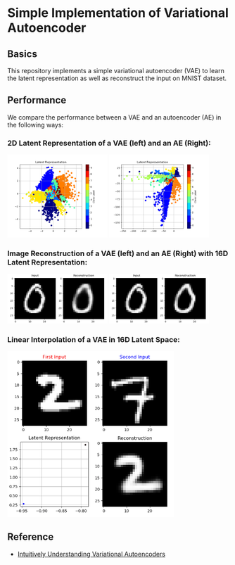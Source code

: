 # Simple Implementation of Variational Autoencoder
## Basics
This repository implements a simple variational autoencoder (VAE) to learn the latent representation as well as reconstruct the input on MNIST dataset.
## Performance
We compare the performance between a VAE and an autoencoder (AE) in the following ways:
### 2D Latent Representation of a VAE (left) and an AE (Right):
<p float="center">
  <img src="/stand%20alone%20implementation/VAE/Figures/Latent%20Representation/vae_2.png" alt="VAE" width="45%"/>
  <img src="/stand%20alone%20implementation/VAE/Figures/Latent%20Representation/ae_2.png" alt="AE" width="45%"/>
</p>

### Image Reconstruction of a VAE (left) and an AE (Right) with 16D Latent Representation:
<p float="center">
  <img src="/stand%20alone%20implementation/VAE/Figures/Reconstruction/vae_16.gif" alt="VAE" width="45%"/>
  <img src="/stand%20alone%20implementation/VAE/Figures/Reconstruction/ae_16.gif" alt="AE" width="45%"/>
</p>

### Linear Interpolation of a VAE in 16D Latent Space:
<p float="center">
  <img src="/stand%20alone%20implementation/VAE/Figures/Mixture%20Reconstruction/vae_16_2_7.gif" alt="VAE" width="75%"/>
</p>

## Reference

- [Intuitively Understanding Variational Autoencoders](https://towardsdatascience.com/intuitively-understanding-variational-autoencoders-1bfe67eb5daf)

